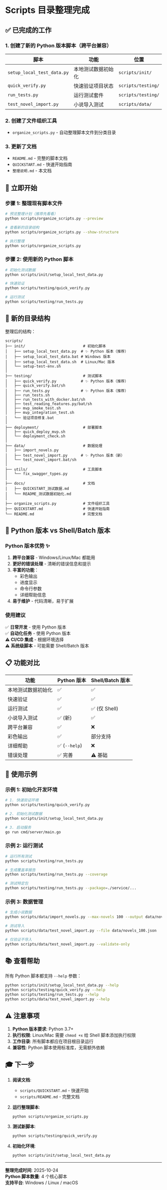 # Scripts 目录整理完成

## ✅ 已完成的工作

### 1. 创建了新的 Python 版本脚本（跨平台兼容）

| 脚本 | 功能 | 位置 |
|------|------|------|
| `setup_local_test_data.py` | 本地测试数据初始化 | `scripts/init/` |
| `quick_verify.py` | 快速验证项目状态 | `scripts/testing/` |
| `run_tests.py` | 运行测试套件 | `scripts/testing/` |
| `test_novel_import.py` | 小说导入测试 | `scripts/data/` |

### 2. 创建了文件组织工具

- `organize_scripts.py` - 自动整理脚本文件到分类目录

### 3. 更新了文档

- `README.md` - 完整的脚本文档
- `QUICKSTART.md` - 快速开始指南
- `整理说明.md` - 本文档

## 🚀 立即开始

### 步骤 1: 整理现有脚本文件

```bash
# 预览整理计划（推荐先看看）
python scripts/organize_scripts.py --preview

# 查看新的目录结构
python scripts/organize_scripts.py --show-structure

# 执行整理
python scripts/organize_scripts.py
```

### 步骤 2: 使用新的 Python 脚本

```bash
# 初始化测试数据
python scripts/init/setup_local_test_data.py

# 快速验证
python scripts/testing/quick_verify.py

# 运行测试
python scripts/testing/run_tests.py
```

## 📁 新的目录结构

整理后的结构：

```
scripts/
├── init/                          # 初始化脚本
│   ├── setup_local_test_data.py  # ✨ Python 版本（推荐）
│   ├── setup_local_test_data.bat # Windows 版本
│   ├── setup_local_test_data.sh  # Linux/Mac 版本
│   └── setup-test-env.sh
│
├── testing/                       # 测试脚本
│   ├── quick_verify.py           # ✨ Python 版本（推荐）
│   ├── quick_verify.bat/sh
│   ├── run_tests.py              # ✨ Python 版本（推荐）
│   ├── run_tests.sh
│   ├── run_tests_with_docker.bat/sh
│   ├── test_reading_features.py/bat/sh
│   ├── mvp_smoke_test.sh
│   ├── mvp_integration_test.sh
│   └── 验证项目修复.bat
│
├── deployment/                    # 部署脚本
│   ├── quick_deploy_mvp.sh
│   └── deployment_check.sh
│
├── data/                          # 数据处理
│   ├── import_novels.py
│   ├── test_novel_import.py      # ✨ Python 版本（新）
│   └── test_novel_import.bat/sh
│
├── utils/                         # 工具脚本
│   └── fix_swagger_types.py
│
├── docs/                          # 文档
│   ├── QUICKSTART_测试数据.md
│   └── README_测试数据初始化.md
│
├── organize_scripts.py            # 文件组织工具
├── QUICKSTART.md                  # 快速开始指南
└── README.md                      # 完整文档
```

## 🎯 Python 版本 vs Shell/Batch 版本

### Python 版本优势 ✨

1. **跨平台兼容** - Windows/Linux/Mac 都能用
2. **更好的错误处理** - 清晰的错误信息和提示
3. **丰富的功能**：
   - 彩色输出
   - 进度显示
   - 命令行参数
   - 详细帮助信息
4. **易于维护** - 代码清晰，易于扩展

### 使用建议

✅ **日常开发** - 使用 Python 版本  
✅ **自动化任务** - 使用 Python 版本  
⚠️ **CI/CD 集成** - 根据环境选择  
⚠️ **系统级脚本** - 可能需要 Shell/Batch 版本

## 📋 功能对比

| 功能 | Python 版本 | Shell/Batch 版本 |
|------|------------|-----------------|
| 本地测试数据初始化 | ✅ | ✅ |
| 快速验证 | ✅ | ✅ |
| 运行测试 | ✅ | ✅ (仅 Shell) |
| 小说导入测试 | ✅ (新) | ✅ |
| 跨平台兼容 | ✅ | ❌ |
| 彩色输出 | ✅ | 部分支持 |
| 详细帮助 | ✅ (`--help`) | ❌ |
| 错误处理 | ✅ 完善 | ⚠️ 基础 |

## 🔧 使用示例

### 示例 1: 初始化开发环境

```bash
# 1. 快速验证环境
python scripts/testing/quick_verify.py

# 2. 初始化测试数据
python scripts/init/setup_local_test_data.py

# 3. 启动服务
go run cmd/server/main.go
```

### 示例 2: 运行测试

```bash
# 运行所有测试
python scripts/testing/run_tests.py

# 生成覆盖率报告
python scripts/testing/run_tests.py --coverage

# 测试特定包
python scripts/testing/run_tests.py --package=./service/...
```

### 示例 3: 数据管理

```bash
# 生成小说数据
python scripts/data/import_novels.py --max-novels 100 --output data/novels_100.json

# 测试导入
python scripts/data/test_novel_import.py --file data/novels_100.json

# 仅验证不导入
python scripts/data/test_novel_import.py --validate-only
```

## 📚 查看帮助

所有 Python 脚本都支持 `--help` 参数：

```bash
python scripts/init/setup_local_test_data.py --help
python scripts/testing/quick_verify.py --help
python scripts/testing/run_tests.py --help
python scripts/data/test_novel_import.py --help
```

## ⚠️ 注意事项

1. **Python 版本要求**: Python 3.7+
2. **执行权限**: Linux/Mac 需要 `chmod +x` 给 Shell 脚本添加执行权限
3. **工作目录**: 所有脚本都应在项目根目录运行
4. **兼容性**: Python 脚本使用标准库，无需额外依赖

## 🎓 下一步

1. **阅读文档**:
   - `scripts/QUICKSTART.md` - 快速开始
   - `scripts/README.md` - 完整文档

2. **运行整理脚本**:
   ```bash
   python scripts/organize_scripts.py
   ```

3. **测试新脚本**:
   ```bash
   python scripts/testing/quick_verify.py
   ```

4. **初始化环境**:
   ```bash
   python scripts/init/setup_local_test_data.py
   ```

---

**整理完成时间**: 2025-10-24  
**Python 脚本数量**: 4 个核心脚本  
**支持平台**: Windows / Linux / macOS

